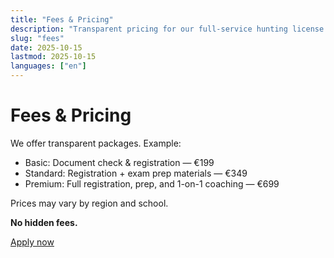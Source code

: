```yaml
---
title: "Fees & Pricing"
description: "Transparent pricing for our full-service hunting license application and training packages."
slug: "fees"
date: 2025-10-15
lastmod: 2025-10-15
languages: ["en"]
---
```


# Fees & Pricing

We offer transparent packages. Example:

- Basic: Document check & registration — €199
- Standard: Registration + exam prep materials — €349
- Premium: Full registration, prep, and 1-on-1 coaching — €699

Prices may vary by region and school.

**No hidden fees.**

[Apply now](/en/apply)
